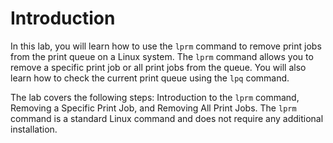 # Introduction

In this lab, you will learn how to use the `lprm` command to remove print jobs from the print queue on a Linux system. The `lprm` command allows you to remove a specific print job or all print jobs from the queue. You will also learn how to check the current print queue using the `lpq` command.

The lab covers the following steps: Introduction to the `lprm` command, Removing a Specific Print Job, and Removing All Print Jobs. The `lprm` command is a standard Linux command and does not require any additional installation.
